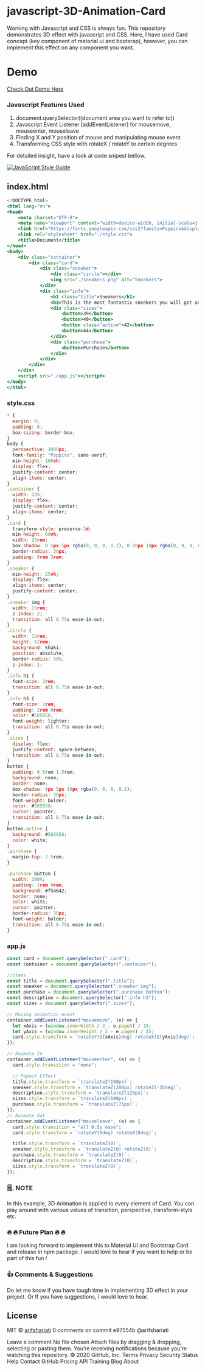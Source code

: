 
# javascript-3D-Animation-Card

Working with Javascript and CSS is always fun. This repository demonstrates 3D effect with javascript and CSS. Here, I have used Card concept (key component of material ui and bootsrap), however, you can implement this effect on any component you want.

# Demo

[Check Out Demo Here ](https://arifshariati.github.io/javascript-3D-Animation-Card/)


### Javascript Features Used

1. document.querySelector([document area you want to refer to])
2. Javascript Event Listener [addEventListener] for mousemove, mouseenter, mouseleave
3. Finding X and Y position of mouse and manipulating mouse event
4. Transforming CSS style with rotateX / rotateY to certain degrees

For detailed insight, have a look at code snipest bellow.

[![JavaScript Style Guide](https://img.shields.io/badge/code_style-standard-brightgreen.svg)](https://standardjs.com)


## index.html 

```jsx
<!DOCTYPE html>
<html lang="en">
<head>
    <meta charset="UTF-8">
    <meta name="viewport" content="width=device-width, initial-scale=1.0">
    <link href="https://fonts.googleapis.com/css2?family=Poppins&display=swap" rel="stylesheet">
    <link rel="stylesheet" href="./style.css">
    <title>Document</title>
</head>
<body>
    <div class="container">
        <div class="card">
            <div class="sneaker">
                <div class="circle"></div>
                <img src="./sneakers.png" alt="Sneakers">
            </div>
            <div class="info">
                <h1 class="title">Sneakers</h1>
                <h3>This is the most fantastic sneakers you will get around</h3>
                <div class="sizes">
                    <button>39</button>
                    <button>40</button>
                    <button class="active">42</button>
                    <button>44</button>
                </div>
                <div class="purchase">
                    <button>Purchase</button>
                </div>
            </div>
        </div>
    </div>
    <script src="./app.js"></script>
</body>
</html>
```

### style.css

```jsx
* {
  margin: 0;
  padding: 0;
  box-sizing: border-box;
}
body {
  perspective: 1000px;
  font-family: "Poppins", sans-serif;
  min-height: 100vh;
  display: flex;
  justify-content: center;
  align-items: center;
}
.container {
  width: 22%;
  display: flex;
  justify-content: center;
  align-items: center;
}
.card {
  transform-style: preserve-3d;
  min-height: 60vh;
  width: 25rem;
  box-shadow: 0 5px 5px rgba(0, 0, 0, 0.2), 0 10px 10px rgba(0, 0, 0, 0.2);
  border-radius: 30px;
  padding: 0rem 3rem;
}
.sneaker {
  min-height: 25vh;
  display: flex;
  align-items: center;
  justify-content: center;
}
.sneaker img {
  width: 15rem;
  z-index: 2;
  transition: all 0.75s ease-in-out;
}
.circle {
  width: 12rem;
  height: 12rem;
  background: khaki;
  position: absolute;
  border-radius: 50%;
  z-index: 1;
}
.info h1 {
  font-size: 2rem;
  transition: all 0.75s ease-in-out;
}
.info h3 {
  font-size: 1rem;
  padding: 2rem 0rem;
  color: #585858;
  font-weight: lighter;
  transition: all 0.75s ease-in-out;
}
.sizes {
  display: flex;
  justify-content: space-between;
  transition: all 0.75s ease-in-out;
}
button {
  padding: 0.5rem 1.5rem;
  background: none;
  border: none;
  box-shadow: 0px 5px 10px rgba(0, 0, 0, 0.2);
  border-radius: 30px;
  font-weight: bolder;
  color: #585858;
  cursor: pointer;
  transition: all 0.75s ease-in-out;
}
button.active {
  background: #585858;
  color: white;
}
.purchase {
  margin-top: 2.5rem;
}

.purchase button {
  width: 100%;
  padding: 1rem 0rem;
  background: #f54642;
  border: none;
  color: white;
  cursor: pointer;
  border-radius: 30px;
  font-weight: bolder;
  transition: all 0.75s ease-in-out;
}

```

### app.js

```jsx
const card = document.querySelector(".card");
const container = document.querySelector(".container");

//items
const title = document.querySelector(".title");
const sneaker = document.querySelector(".sneaker img");
const purchase = document.querySelector(".purchase button");
const description = document.querySelector(".info h3");
const sizes = document.querySelector(".sizes");

// Moving animation event
container.addEventListener("mousemove", (e) => {
  let xAxis = (window.innerWidth / 2 - e.pageX) / 15;
  let yAxis = (window.innerHeight / 2 - e.pageY) / 15;
  card.style.transform = `rotateY(${xAxis}deg) rotateX(${yAxis}deg)`;
});

// Animate In
container.addEventListener("mouseenter", (e) => {
  card.style.transition = "none";

  // Popout Effect
  title.style.transform = `translateZ(150px)`;
  sneaker.style.transform = `translateZ(200px) rotateZ(-35deg)`;
  description.style.transform = `translateZ(125px)`;
  sizes.style.transform = `translateZ(100px)`;
  purchase.style.transform = `translateZ(75px)`;
});
// Animate Out
container.addEventListener("mouseleave", (e) => {
  card.style.transition = "all 0.5s ease";
  card.style.transform = `rotateY(0deg) rotateX(0deg)`;

  title.style.transform = `translateZ(0)`;
  sneaker.style.transform = `translateZ(0) rotateZ(0)`;
  purchase.style.transform = `translateZ(0)`;
  description.style.transform = `translateZ(0)`;
  sizes.style.transform = `translateZ(0)`;
});
```


### 🗒️.  NOTE 

In this example, 3D Animation is applied to every element of Card. You can play around with various values of transition, perspective, transform-style etc.

### 🔥 🔥  Future Plan  🔥 🔥
I am looking forward to implement this to Material UI and Bootstrap Card and release in npm package. I would love to hear if you want to help or be part of this fun !

### 👍   Comments & Suggestions
Do let me know if you have tough time in implementing 3D effect in your project. Or If you have suggestions, I would love to hear.

## License

MIT © [arifshariati](https://github.com/arifshariati)
0 comments on commit e97554b
@arifshariati
 
 
Leave a comment
No file chosen
Attach files by dragging & dropping, selecting or pasting them.
 You’re receiving notifications because you’re watching this repository.
© 2020 GitHub, Inc.
Terms
Privacy
Security
Status
Help
Contact GitHub
Pricing
API
Training
Blog
About
